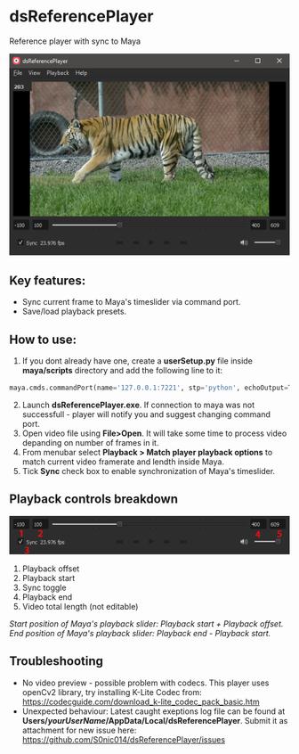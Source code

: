 # dsReferencePlayer
 Reference player with sync to Maya
 
![Preview](docs/playerPreview.png)

## Key features:
- Sync current frame to Maya's timeslider via command port.
- Save/load playback presets.

## How to use:
1. If you dont already have one, create a **userSetup.py** file inside **maya/scripts** directory and add the following line to it:
```python
maya.cmds.commandPort(name='127.0.0.1:7221', stp='python', echoOutput=True)
```
2. Launch **dsReferencePlayer.exe**. If connection to maya was not successfull - player will notify you and suggest changing command port.
3. Open video file using **File>Open**. It will take some time to process video depanding on number of frames in it.
4. From menubar select **Playback > Match player playback options** to match current video framerate and lendth inside Maya. 
5. Tick **Sync** check box to enable synchronization of Maya's timeslider.

## Playback controls breakdown
![Playback controls](docs/playbackControls.png)
1. Playback offset
2. Playback start
3. Sync toggle
4. Playback end
5. Video total length (not editable)

*Start position of Maya's playback slider: Playback start + Playback offset.*\
*End position of Maya's playback slider: Playback end - Playback start.*

## Troubleshooting
- No video preview - possible problem with codecs. This player uses openCv2 library, try installing K-Lite Codec from: https://codecguide.com/download_k-lite_codec_pack_basic.htm
- Unexpected behaviour: Latest caught exeptions log file can be found at **Users/*yourUserName*/AppData/Local/dsReferencePlayer**. Submit it as attachment for new issue here: https://github.com/S0nic014/dsReferencePlayer/issues
